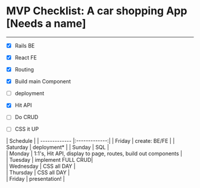 # MVP Checklist: A car shopping App [Needs a name]
---
- [x] Rails BE
- [x] React FE
- [x] Routing
- [x] Build main Component
- [ ] deployment
- [x] Hit API
- [ ] Do CRUD
- [ ] CSS it UP


|         Schedule              |
| ------------- |:-------------:|
| Friday        | create: BE/FE |
| Saturday      | deployment*   |
| Sunday        | SQL           |  
| Monday        | 1:1's, Hit API, display to page, routes, build out components    |  
| Tuesday       | implement FULL CRUD|  
| Wednesday     | CSS all DAY   |  
| Thursday      | CSS all DAY   |  
| Friday        | presentation! |  
